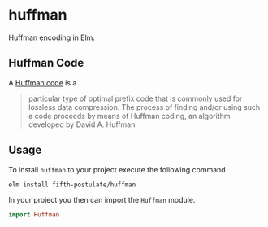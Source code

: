 # huffman
Huffman encoding in Elm.

## Huffman Code
A [Huffman code][huffman-code] is a

> particular type of optimal prefix code that is commonly used for lossless data compression. The process of finding and/or using such a code proceeds by means of Huffman coding, an algorithm developed by David A. Huffman.

## Usage
To install `huffman` to your project execute the following command.

```sh
elm install fifth-postulate/huffman
```

In your project you then can import the `Huffman` module.

```elm
import Huffman
```


[huffman-code]: https://en.wikipedia.org/wiki/Huffman_coding 
